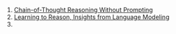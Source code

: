 1. [Chain-of-Thought Reasoning Without Prompting](https://arxiv.org/abs/2402.10200v2)
2. [Learning to Reason, Insights from Language Modeling](https://youtu.be/YR9EztOF0R8)
3. 